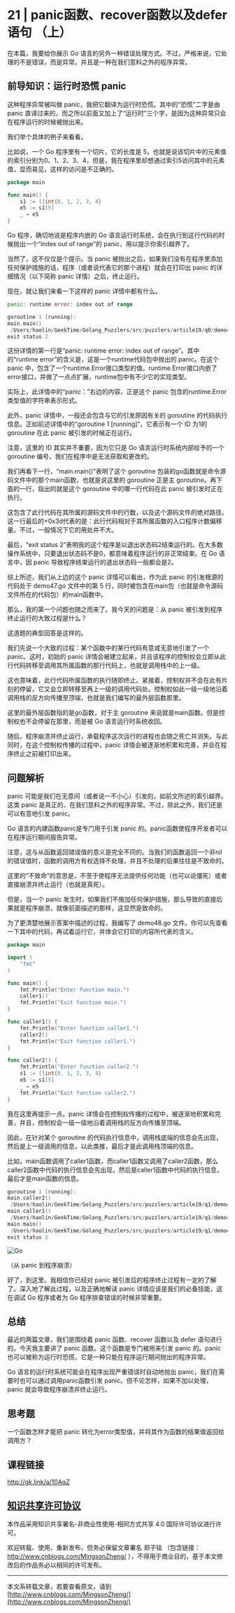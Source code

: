 
# 21 | panic函数、recover函数以及defer语句 （上）
在本篇，我要给你展示 Go 语言的另外一种错误处理方式。不过，严格来说，它处理的不是错误，而是异常，并且是一种在我们意料之外的程序异常。

## 前导知识：运行时恐慌 panic
这种程序异常被叫做 panic，我把它翻译为运行时恐慌。其中的“恐慌”二字是由 panic 直译过来的，而之所以前面又加上了“运行时”三个字，是因为这种异常只会在程序运行的时候被抛出来。

我们举个具体的例子来看看。

比如说，一个 Go 程序里有一个切片，它的长度是 5，也就是说该切片中的元素值的索引分别为0、1、2、3、4，但是，我在程序里却想通过索引5访问其中的元素值，显而易见，这样的访问是不正确的。

```go
package main

func main() {
	s1 := []int{0, 1, 2, 3, 4}
	e5 := s1[5]
	_ = e5
}
```
Go 程序，确切地说是程序内嵌的 Go 语言运行时系统，会在执行到这行代码的时候抛出一个“index out of range”的 panic，用以提示你索引越界了。

当然了，这不仅仅是个提示。当 panic 被抛出之后，如果我们没有在程序里添加任何保护措施的话，程序（或者说代表它的那个进程）就会在打印出 panic 的详细情况（以下简称 panic 详情）之后，终止运行。

现在，就让我们来看一下这样的 panic 详情中都有什么。
```go
panic: runtime error: index out of range

goroutine 1 [running]:
main.main()
 /Users/haolin/GeekTime/Golang_Puzzlers/src/puzzlers/article19/q0/demo47.go:5 +0x3d
exit status 2
```
这份详情的第一行是“panic: runtime error: index out of range”。其中的“runtime error”的含义是，这是一个runtime代码包中抛出的 panic。在这个 panic 中，包含了一个runtime.Error接口类型的值。runtime.Error接口内嵌了error接口，并做了一点点扩展，runtime包中有不少它的实现类型。

实际上，此详情中的“panic：”右边的内容，正是这个 panic 包含的runtime.Error类型值的字符串表示形式。

此外，panic 详情中，一般还会包含与它的引发原因有关的 goroutine 的代码执行信息。正如前述详情中的“goroutine 1 [running]”，它表示有一个 ID 为1的 goroutine 在此 panic 被引发的时候正在运行。

注意，这里的 ID 其实并不重要，因为它只是 Go 语言运行时系统内部给予的一个 goroutine 编号，我们在程序中是无法获取和更改的。

我们再看下一行，“main.main()”表明了这个 goroutine 包装的go函数就是命令源码文件中的那个main函数，也就是说这里的 goroutine 正是主 goroutine。再下面的一行，指出的就是这个 goroutine 中的哪一行代码在此 panic 被引发时正在执行。

这包含了此行代码在其所属的源码文件中的行数，以及这个源码文件的绝对路径。这一行最后的+0x3d代表的是：此行代码相对于其所属函数的入口程序计数偏移量。不过，一般情况下它的用处并不大。

最后，“exit status 2”表明我的这个程序是以退出状态码2结束运行的。在大多数操作系统中，只要退出状态码不是0，都意味着程序运行的非正常结束。在 Go 语言中，因 panic 导致程序结束运行的退出状态码一般都会是2。

综上所述，我们从上边的这个 panic 详情可以看出，作为此 panic 的引发根源的代码处于 demo47.go 文件中的第 5 行，同时被包含在main包（也就是命令源码文件所在的代码包）的main函数中。

那么，我的第一个问题也随之而来了。我今天的问题是：从 panic 被引发到程序终止运行的大致过程是什么？

这道题的典型回答是这样的。

我们先说一个大致的过程：某个函数中的某行代码有意或无意地引发了一个 panic。这时，初始的 panic 详情会被建立起来，并且该程序的控制权会立即从此行代码转移至调用其所属函数的那行代码上，也就是调用栈中的上一级。

这也意味着，此行代码所属函数的执行随即终止。紧接着，控制权并不会在此有片刻的停留，它又会立即转移至再上一级的调用代码处。控制权如此一级一级地沿着调用栈的反方向传播至顶端，也就是我们编写的最外层函数那里。

这里的最外层函数指的是go函数，对于主 goroutine 来说就是main函数。但是控制权也不会停留在那里，而是被 Go 语言运行时系统收回。

随后，程序崩溃并终止运行，承载程序这次运行的进程也会随之死亡并消失。与此同时，在这个控制权传播的过程中，panic 详情会被逐渐地积累和完善，并会在程序终止之前被打印出来。

## 问题解析
panic 可能是我们在无意间（或者说一不小心）引发的，如前文所述的索引越界。这类 panic 是真正的、在我们意料之外的程序异常。不过，除此之外，我们还是可以有意地引发 panic。

Go 语言的内建函数panic是专门用于引发 panic 的。panic函数使程序开发者可以在程序运行期间报告异常。

注意，这与从函数返回错误值的意义是完全不同的。当我们的函数返回一个非nil的错误值时，函数的调用方有权选择不处理，并且不处理的后果往往是不致命的。

这里的“不致命”的意思是，不至于使程序无法提供任何功能（也可以说僵死）或者直接崩溃并终止运行（也就是真死）。

但是，当一个 panic 发生时，如果我们不施加任何保护措施，那么导致的直接后果就是程序崩溃，就像前面描述的那样，这显然是致命的。

为了更清楚地展示答案中描述的过程，我编写了 demo48.go 文件。你可以先查看一下其中的代码，再试着运行它，并体会它打印的内容所代表的含义。
```go
package main

import (
	"fmt"
)

func main() {
	fmt.Println("Enter function main.")
	caller1()
	fmt.Println("Exit function main.")
}

func caller1() {
	fmt.Println("Enter function caller1.")
	caller2()
	fmt.Println("Exit function caller1.")
}

func caller2() {
	fmt.Println("Enter function caller2.")
	s1 := []int{0, 1, 2, 3, 4}
	e5 := s1[5]
	_ = e5
	fmt.Println("Exit function caller2.")
}
```
我在这里再提示一点。panic 详情会在控制权传播的过程中，被逐渐地积累和完善，并且，控制权会一级一级地沿着调用栈的反方向传播至顶端。

因此，在针对某个 goroutine 的代码执行信息中，调用栈底端的信息会先出现，然后是上一级调用的信息，以此类推，最后才是此调用栈顶端的信息。

比如，main函数调用了caller1函数，而caller1函数又调用了caller2函数，那么caller2函数中代码的执行信息会先出现，然后是caller1函数中代码的执行信息，最后才是main函数的信息。
```go
goroutine 1 [running]:
main.caller2()
 /Users/haolin/GeekTime/Golang_Puzzlers/src/puzzlers/article19/q1/demo48.go:22 +0x91
main.caller1()
 /Users/haolin/GeekTime/Golang_Puzzlers/src/puzzlers/article19/q1/demo48.go:15 +0x66
main.main()
 /Users/haolin/GeekTime/Golang_Puzzlers/src/puzzlers/article19/q1/demo48.go:9 +0x66
exit status 2
```

![Go](../images/21_1.png)

（从 panic 到程序崩溃）

好了，到这里，我相信你已经对 panic 被引发后的程序终止过程有一定的了解了。深入地了解此过程，以及正确地解读 panic 详情应该是我们的必备技能，这在调试 Go 程序或者为 Go 程序排查错误的时候非常重要。

## 总结
最近的两篇文章，我们是围绕着 panic 函数、recover 函数以及 defer 语句进行的。今天我主要讲了 panic 函数。这个函数是专门被用来引发 panic 的。panic 也可以被称为运行时恐慌，它是一种只能在程序运行期间抛出的程序异常。

Go 语言的运行时系统可能会在程序出现严重错误时自动地抛出 panic，我们在需要时也可以通过调用panic函数引发 panic。但不论怎样，如果不加以处理，panic 就会导致程序崩溃并终止运行。

## 思考题
一个函数怎样才能把 panic 转化为error类型值，并将其作为函数的结果值返回给调用方？



## 课程链接

http://gk.link/a/10AqZ

## [知识共享许可协议](http://creativecommons.org/licenses/by-nc-sa/4.0/)

本作品采用知识共享署名-非商业性使用-相同方式共享 4.0 国际许可协议进行许可。

欢迎转载、使用、重新发布，但务必保留文章署名 郑子铭 （包含链接： http://www.cnblogs.com/MingsonZheng/ ），不得用于商业目的，基于本文修改后的作品务必以相同的许可发布。

---

本文系转载文章，若要查看原文，请到 [http://www.cnblogs.com/MingsonZheng/](http://www.cnblogs.com/MingsonZheng/)